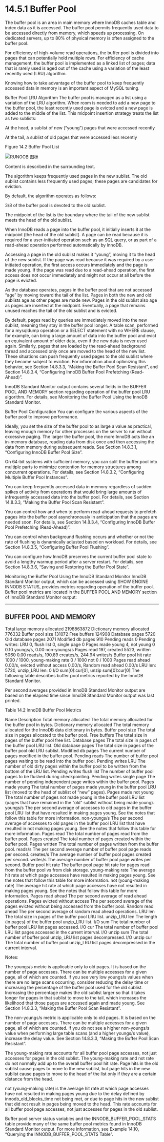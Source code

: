 # 14.5.1 Buffer Pool
The buffer pool is an area in main memory where InnoDB caches table and index data as it is accessed. The buffer pool permits frequently used data to be accessed directly from memory, which speeds up processing. On dedicated servers, up to 80% of physical memory is often assigned to the buffer pool.

For efficiency of high-volume read operations, the buffer pool is divided into pages that can potentially hold multiple rows. For efficiency of cache management, the buffer pool is implemented as a linked list of pages; data that is rarely used is aged out of the cache using a variation of the least recently used (LRU) algorithm.

Knowing how to take advantage of the buffer pool to keep frequently accessed data in memory is an important aspect of MySQL tuning.

Buffer Pool LRU Algorithm
The buffer pool is managed as a list using a variation of the LRU algorithm. When room is needed to add a new page to the buffer pool, the least recently used page is evicted and a new page is added to the middle of the list. This midpoint insertion strategy treats the list as two sublists:

At the head, a sublist of new (“young”) pages that were accessed recently

At the tail, a sublist of old pages that were accessed less recently

Figure 14.2 Buffer Pool List

![RUNOOB 图标](https://github.com/tychusyuan/database-systems/raw/main/MySQL/img/innodb-buffer-pool-list.png)


Content is described in the surrounding text.

The algorithm keeps frequently used pages in the new sublist. The old sublist contains less frequently used pages; these pages are candidates for eviction.

By default, the algorithm operates as follows:

3/8 of the buffer pool is devoted to the old sublist.

The midpoint of the list is the boundary where the tail of the new sublist meets the head of the old sublist.

When InnoDB reads a page into the buffer pool, it initially inserts it at the midpoint (the head of the old sublist). A page can be read because it is required for a user-initiated operation such as an SQL query, or as part of a read-ahead operation performed automatically by InnoDB.

Accessing a page in the old sublist makes it “young”, moving it to the head of the new sublist. If the page was read because it was required by a user-initiated operation, the first access occurs immediately and the page is made young. If the page was read due to a read-ahead operation, the first access does not occur immediately and might not occur at all before the page is evicted.

As the database operates, pages in the buffer pool that are not accessed “age” by moving toward the tail of the list. Pages in both the new and old sublists age as other pages are made new. Pages in the old sublist also age as pages are inserted at the midpoint. Eventually, a page that remains unused reaches the tail of the old sublist and is evicted.

By default, pages read by queries are immediately moved into the new sublist, meaning they stay in the buffer pool longer. A table scan, performed for a mysqldump operation or a SELECT statement with no WHERE clause, for example, can bring a large amount of data into the buffer pool and evict an equivalent amount of older data, even if the new data is never used again. Similarly, pages that are loaded by the read-ahead background thread and accessed only once are moved to the head of the new list. These situations can push frequently used pages to the old sublist where they become subject to eviction. For information about optimizing this behavior, see Section 14.8.3.3, “Making the Buffer Pool Scan Resistant”, and Section 14.8.3.4, “Configuring InnoDB Buffer Pool Prefetching (Read-Ahead)”.

InnoDB Standard Monitor output contains several fields in the BUFFER POOL AND MEMORY section regarding operation of the buffer pool LRU algorithm. For details, see Monitoring the Buffer Pool Using the InnoDB Standard Monitor.

Buffer Pool Configuration
You can configure the various aspects of the buffer pool to improve performance.

Ideally, you set the size of the buffer pool to as large a value as practical, leaving enough memory for other processes on the server to run without excessive paging. The larger the buffer pool, the more InnoDB acts like an in-memory database, reading data from disk once and then accessing the data from memory during subsequent reads. See Section 14.8.3.1, “Configuring InnoDB Buffer Pool Size”.

On 64-bit systems with sufficient memory, you can split the buffer pool into multiple parts to minimize contention for memory structures among concurrent operations. For details, see Section 14.8.3.2, “Configuring Multiple Buffer Pool Instances”.

You can keep frequently accessed data in memory regardless of sudden spikes of activity from operations that would bring large amounts of infrequently accessed data into the buffer pool. For details, see Section 14.8.3.3, “Making the Buffer Pool Scan Resistant”.

You can control how and when to perform read-ahead requests to prefetch pages into the buffer pool asynchronously in anticipation that the pages are needed soon. For details, see Section 14.8.3.4, “Configuring InnoDB Buffer Pool Prefetching (Read-Ahead)”.

You can control when background flushing occurs and whether or not the rate of flushing is dynamically adjusted based on workload. For details, see Section 14.8.3.5, “Configuring Buffer Pool Flushing”.

You can configure how InnoDB preserves the current buffer pool state to avoid a lengthy warmup period after a server restart. For details, see Section 14.8.3.6, “Saving and Restoring the Buffer Pool State”.

Monitoring the Buffer Pool Using the InnoDB Standard Monitor
InnoDB Standard Monitor output, which can be accessed using SHOW ENGINE INNODB STATUS, provides metrics regarding operation of the buffer pool. Buffer pool metrics are located in the BUFFER POOL AND MEMORY section of InnoDB Standard Monitor output:

----------------------
BUFFER POOL AND MEMORY
----------------------
Total large memory allocated 2198863872
Dictionary memory allocated 776332
Buffer pool size   131072
Free buffers       124908
Database pages     5720
Old database pages 2071
Modified db pages  910
Pending reads 0
Pending writes: LRU 0, flush list 0, single page 0
Pages made young 4, not young 0
0.10 youngs/s, 0.00 non-youngs/s
Pages read 197, created 5523, written 5060
0.00 reads/s, 190.89 creates/s, 244.94 writes/s
Buffer pool hit rate 1000 / 1000, young-making rate 0 / 1000 not
0 / 1000
Pages read ahead 0.00/s, evicted without access 0.00/s, Random read
ahead 0.00/s
LRU len: 5720, unzip_LRU len: 0
I/O sum[0]:cur[0], unzip sum[0]:cur[0]
The following table describes buffer pool metrics reported by the InnoDB Standard Monitor.

Per second averages provided in InnoDB Standard Monitor output are based on the elapsed time since InnoDB Standard Monitor output was last printed.

Table 14.2 InnoDB Buffer Pool Metrics

Name	Description
Total memory allocated	The total memory allocated for the buffer pool in bytes.
Dictionary memory allocated	The total memory allocated for the InnoDB data dictionary in bytes.
Buffer pool size	The total size in pages allocated to the buffer pool.
Free buffers	The total size in pages of the buffer pool free list.
Database pages	The total size in pages of the buffer pool LRU list.
Old database pages	The total size in pages of the buffer pool old LRU sublist.
Modified db pages	The current number of pages modified in the buffer pool.
Pending reads	The number of buffer pool pages waiting to be read into the buffer pool.
Pending writes LRU	The number of old dirty pages within the buffer pool to be written from the bottom of the LRU list.
Pending writes flush list	The number of buffer pool pages to be flushed during checkpointing.
Pending writes single page	The number of pending independent page writes within the buffer pool.
Pages made young	The total number of pages made young in the buffer pool LRU list (moved to the head of sublist of “new” pages).
Pages made not young	The total number of pages not made young in the buffer pool LRU list (pages that have remained in the “old” sublist without being made young).
youngs/s	The per second average of accesses to old pages in the buffer pool LRU list that have resulted in making pages young. See the notes that follow this table for more information.
non-youngs/s	The per second average of accesses to old pages in the buffer pool LRU list that have resulted in not making pages young. See the notes that follow this table for more information.
Pages read	The total number of pages read from the buffer pool.
Pages created	The total number of pages created within the buffer pool.
Pages written	The total number of pages written from the buffer pool.
reads/s	The per second average number of buffer pool page reads per second.
creates/s	The average number of buffer pool pages created per second.
writes/s	The average number of buffer pool page writes per second.
Buffer pool hit rate	The buffer pool page hit rate for pages read from the buffer pool vs from disk storage.
young-making rate	The average hit rate at which page accesses have resulted in making pages young. See the notes that follow this table for more information.
not (young-making rate)	The average hit rate at which page accesses have not resulted in making pages young. See the notes that follow this table for more information.
Pages read ahead	The per second average of read ahead operations.
Pages evicted without access	The per second average of the pages evicted without being accessed from the buffer pool.
Random read ahead	The per second average of random read ahead operations.
LRU len	The total size in pages of the buffer pool LRU list.
unzip_LRU len	The length (in pages) of the buffer pool unzip_LRU list.
I/O sum	The total number of buffer pool LRU list pages accessed.
I/O cur	The total number of buffer pool LRU list pages accessed in the current interval.
I/O unzip sum	The total number of buffer pool unzip_LRU list pages decompressed.
I/O unzip cur	The total number of buffer pool unzip_LRU list pages decompressed in the current interval.

Notes:

The youngs/s metric is applicable only to old pages. It is based on the number of page accesses. There can be multiple accesses for a given page, all of which are counted. If you see very low youngs/s values when there are no large scans occurring, consider reducing the delay time or increasing the percentage of the buffer pool used for the old sublist. Increasing the percentage makes the old sublist larger so that it takes longer for pages in that sublist to move to the tail, which increases the likelihood that those pages are accessed again and made young. See Section 14.8.3.3, “Making the Buffer Pool Scan Resistant”.

The non-youngs/s metric is applicable only to old pages. It is based on the number of page accesses. There can be multiple accesses for a given page, all of which are counted. If you do not see a higher non-youngs/s value when performing large table scans (and a higher youngs/s value), increase the delay value. See Section 14.8.3.3, “Making the Buffer Pool Scan Resistant”.

The young-making rate accounts for all buffer pool page accesses, not just accesses for pages in the old sublist. The young-making rate and not rate do not normally add up to the overall buffer pool hit rate. Page hits in the old sublist cause pages to move to the new sublist, but page hits in the new sublist cause pages to move to the head of the list only if they are a certain distance from the head.

not (young-making rate) is the average hit rate at which page accesses have not resulted in making pages young due to the delay defined by innodb_old_blocks_time not being met, or due to page hits in the new sublist that did not result in pages being moved to the head. This rate accounts for all buffer pool page accesses, not just accesses for pages in the old sublist.

Buffer pool server status variables and the INNODB_BUFFER_POOL_STATS table provide many of the same buffer pool metrics found in InnoDB Standard Monitor output. For more information, see Example 14.10, “Querying the INNODB_BUFFER_POOL_STATS Table”.
